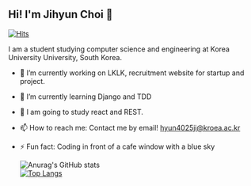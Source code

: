 ## Hi! I'm Jihyun Choi 👋
[![Hits](https://hits.seeyoufarm.com/api/count/incr/badge.svg?url=https%3A%2F%2Fgithub.com%2FJihyun-Choi&count_bg=%236FA4EE&title_bg=%23555555&icon=&icon_color=%23E7E7E7&title=hits&edge_flat=false)](https://hits.seeyoufarm.com)

  I am a student studying computer science and engineering at Korea University University, South Korea.

- 🔭 I’m currently working on LKLK, recruitment website for startup and project.
- 🌱 I’m currently learning Django and TDD
- 💬 I am going to study react and REST.
- 📫 How to reach me: Contact me by email! hyun4025ji@kroea.ac.kr 
- ⚡ Fun fact: Coding in front of a cafe window with a blue sky

 
  ![Anurag's GitHub stats](https://github-readme-stats.vercel.app/api?username=Jihyun-Choi&count_private=true&show_icons=true)  
  [![Top Langs](https://github-readme-stats.vercel.app/api/top-langs/?username=Jihyun-Choi&layout=compact)](https://github.com/anuraghazra/github-readme-stats)
 
  
<!-- 
[![Hits](https://hits.seeyoufarm.com/api/count/incr/badge.svg?url=https%3A%2F%2Fgithub.com%2FJihyun-Choi&count_bg=%236FA4EE&title_bg=%23555555&icon=github.svg&icon_color=%23E7E7E7&title=hits&edge_flat=false)](https://hits.seeyoufarm.com) 
-->
